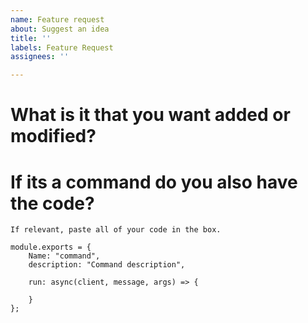 ```yaml
---
name: Feature request
about: Suggest an idea
title: ''
labels: Feature Request
assignees: ''

---
```


# What is it that you want added or modified?

# If its a command do you also have the code?
```
If relevant, paste all of your code in the box.

module.exports = {
    Name: "command",
    description: "Command description",

    run: async(client, message, args) => {
        
    }
};
```
